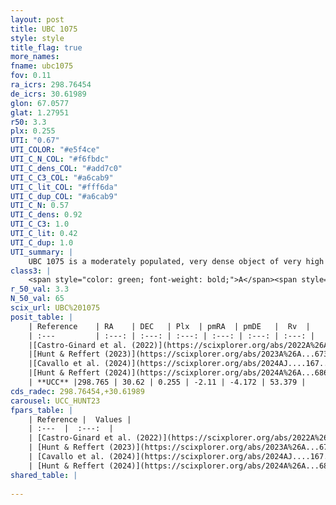 ```yaml
---
layout: post
title: UBC 1075
style: style
title_flag: true
more_names: 
fname: ubc1075
fov: 0.11
ra_icrs: 298.76454
de_icrs: 30.61989
glon: 67.0577
glat: 1.27951
r50: 3.3
plx: 0.255
UTI: "0.67"
UTI_COLOR: "#e5f4ce"
UTI_C_N_COL: "#f6fbdc"
UTI_C_dens_COL: "#add7c0"
UTI_C_C3_COL: "#a6cab9"
UTI_C_lit_COL: "#fff6da"
UTI_C_dup_COL: "#a6cab9"
UTI_C_N: 0.57
UTI_C_dens: 0.92
UTI_C_C3: 1.0
UTI_C_lit: 0.42
UTI_C_dup: 1.0
UTI_summary: |
    UBC 1075 is a moderately populated, very dense object of very high C3 quality. It was recently reported in the literature.
class3: |
    <span style="color: green; font-weight: bold;">A</span><span style="color: green; font-weight: bold;">A</span>
r_50_val: 3.3
N_50_val: 65
scix_url: UBC%201075
posit_table: |
    | Reference    | RA    | DEC   | Plx  | pmRA  | pmDE   |  Rv  |
    | :---         | :---: | :---: | :---: | :---: | :---: | :---: |
    |[Castro-Ginard et al. (2022)](https://scixplorer.org/abs/2022A%26A...661A.118C) | 298.76 | 30.64 | 0.26 | -2.12 | -4.18 | -- |
    |[Hunt & Reffert (2023)](https://scixplorer.org/abs/2023A%26A...673A.114H) | 298.773 | 30.626 | 0.25 | -2.12 | -4.178 | 53.263 |
    |[Cavallo et al. (2024)](https://scixplorer.org/abs/2024AJ....167...12C) | 298.767 | 30.619 | 0.248 | -- | -- | -- |
    |[Hunt & Reffert (2024)](https://scixplorer.org/abs/2024A%26A...686A..42H) | 298.773 | 30.626 | 0.25 | -2.12 | -4.178 | 53.263 |
    | **UCC** |298.765 | 30.62 | 0.255 | -2.11 | -4.172 | 53.379 | 
cds_radec: 298.76454,+30.61989
carousel: UCC_HUNT23
fpars_table: |
    | Reference |  Values |
    | :---  |  :---:  |
    | [Castro-Ginard et al. (2022)](https://scixplorer.org/abs/2022A%26A...661A.118C) | `AV=2.182, Dist=4085, logAge=7.484` |
    | [Hunt & Reffert (2023)](https://scixplorer.org/abs/2023A%26A...673A.114H) | `AV50=2.529, diffAV50=1.756, MOD50=12.83, logAge50=8.199` |
    | [Cavallo et al. (2024)](https://scixplorer.org/abs/2024AJ....167...12C) | `AV50=2.44, dMod50=12.98, logAge50=8.5, [Fe/H]50=0.63` |
    | [Hunt & Reffert (2024)](https://scixplorer.org/abs/2024A%26A...686A..42H) | `MassJ=824.023` |
shared_table: |
    
---
```

